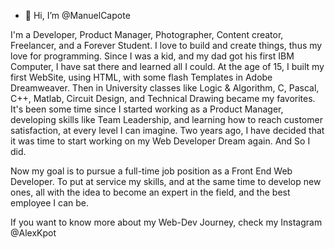 - 👋 Hi, I’m @ManuelCapote


I'm a Developer, Product Manager, Photographer, Content creator, Freelancer, and a Forever Student. 
I love to build and create things, thus my love for programming. Since I was a kid, and my dad got 
his first IBM Computer, I have sat there and learned all I could. At the age of 15, I built my first 
WebSite, using HTML, with some flash Templates in Adobe Dreamweaver. Then in University classes like 
Logic & Algorithm, C, Pascal, C++, Matlab, Circuit Design, and Technical Drawing became my favorites. 
It's been some time since I started working as a Product Manager, developing skills like Team Leadership, 
and learning how to reach customer satisfaction, at every level I can imagine. Two years ago, I have 
decided that it was time to start working on my Web Developer Dream again. And So I did. 

Now my goal is to pursue a full-time job position as a Front End Web Developer. 
To put at service my skills, and at the same time to develop new ones, all with 
the idea to become an expert in the field, and the best employee I can be.

If you want to know more about my Web-Dev Journey, check my Instagram @AlexKpot

<!---
ManuelCapote/ManuelCapote is a ✨ special ✨ repository because its `README.md` (this file) appears on your GitHub profile.
You can click the Preview link to take a look at your changes.
--->
